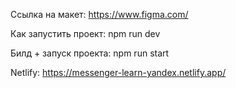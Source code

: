 Ссылка на макет: https://www.figma.com/

Как запустить проект: npm run dev

Билд + запуск проекта: npm run start

Netlify: https://messenger-learn-yandex.netlify.app/

